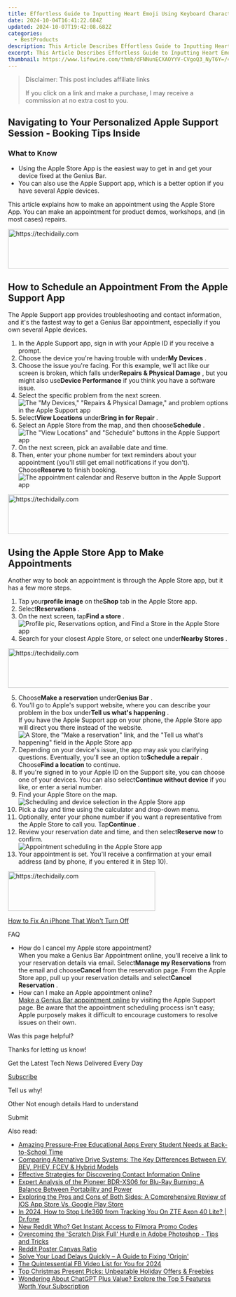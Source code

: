 ```yaml
---
title: Effortless Guide to Inputting Heart Emoji Using Keyboard Characters
date: 2024-10-04T16:41:22.684Z
updated: 2024-10-07T19:42:08.682Z
categories:
  - BestProducts
description: This Article Describes Effortless Guide to Inputting Heart Emoji Using Keyboard Characters
excerpt: This Article Describes Effortless Guide to Inputting Heart Emoji Using Keyboard Characters
thumbnail: https://www.lifewire.com/thmb/dFNNunECXAOYYV-CVgoQ3_NyT6Y=/400x300/filters:no_upscale():max_bytes(150000):strip_icc():format(webp)/001_how-to-make-a-heart-on-a-keyboard-efb41e35dd4e483a9e2fe2fc0d7de073.jpg
---
```


>  Disclaimer: This post includes affiliate links
>
>  If you click on a link and make a purchase, I may receive a commission at no extra cost to you.
>

## Navigating to Your Personalized Apple Support Session - Booking Tips Inside
### What to Know

* Using the Apple Store App is the easiest way to get in and get your device fixed at the Genius Bar.
* You can also use the Apple Support app, which is a better option if you have several Apple devices.

 This article explains how to make an appointment using the Apple Store App. You can make an appointment for product demos, workshops, and (in most cases) repairs.

<!-- affiliate ads begin -->
<a href="https://appsumo.8odi.net/c/5597632/2094480/7443" target="_top" id="2094480">
  <img src="//a.impactradius-go.com/display-ad/7443-2094480" border="0" alt="https://techidaily.com" width="728" height="90"/>
</a>
<img height="0" width="0" src="https://appsumo.8odi.net/i/5597632/2094480/7443" style="position:absolute;visibility:hidden;" border="0" />
<!-- affiliate ads end -->

## How to Schedule an Appointment From the Apple Support App

 The Apple Support app provides troubleshooting and contact information, and it's the fastest way to get a Genius Bar appointment, especially if you own several Apple devices.

1. In the Apple Support app, sign in with your Apple ID if you receive a prompt.
2. Choose the device you're having trouble with under**My Devices** .
3. Choose the issue you're facing. For this example, we'll act like our screen is broken, which falls under**Repairs & Physical Damage** , but you might also use**Device Performance** if you think you have a software issue.
4. Select the specific problem from the next screen.  
![The "My Devices," "Repairs & Physical Damage," and problem options in the Apple Support app](https://www.lifewire.com/thmb/UlwcbBbGGUKP7TBki_iBvOT4Dgo=/1500x0/filters:no_upscale():max_bytes(150000):strip_icc():format(webp)/Apple-Support-App-Appointment-01-26333c8d674d49e19071966928058213.jpg)
5. Select**View Locations** under**Bring in for Repair** .
6. Select an Apple Store from the map, and then choose**Schedule** .  
![The "View Locations" and "Schedule" buttons in the Apple Support app](https://www.lifewire.com/thmb/cB9ItxxAZXnwcwJmMXziGbxmnUs=/1500x0/filters:no_upscale():max_bytes(150000):strip_icc():format(webp)/Apple-Support-App-Appointment-02-2194ff8238d744b4a17213561151e3b2.jpg)
7. On the next screen, pick an available date and time.
8. Then, enter your phone number for text reminders about your appointment (you'll still get email notifications if you don't). Choose**Reserve** to finish booking.  
![The appointment calendar and Reserve button in the Apple Support app](https://www.lifewire.com/thmb/lDGmgwpBMuvG-sTPNN7bjiJtq60=/1500x0/filters:no_upscale():max_bytes(150000):strip_icc():format(webp)/Apple-Support-App-Appointment-03-d98a742dc0b547f990d2f5e7e8a30091.jpg)

<!-- affiliate ads begin -->
<a href="https://appsumo.8odi.net/c/5597632/2111994/7443" target="_top" id="2111994">
  <img src="//a.impactradius-go.com/display-ad/7443-2111994" border="0" alt="https://techidaily.com" width="728" height="90"/>
</a>
<img height="0" width="0" src="https://appsumo.8odi.net/i/5597632/2111994/7443" style="position:absolute;visibility:hidden;" border="0" />
<!-- affiliate ads end -->

## Using the Apple Store App to Make Appointments

 Another way to book an appointment is through the Apple Store app, but it has a few more steps.  

1. Tap your**profile image** on the**Shop** tab in the Apple Store app.
2. Select**Reservations** .
3. On the next screen, tap**Find a store** .  
![Profile pic, Reservations option, and Find a Store in the Apple Store app](https://www.lifewire.com/thmb/McTZyDh1dHEy4jPR7CZmGNKvI5k=/1500x0/filters:no_upscale():max_bytes(150000):strip_icc():format(webp)/Apple-Store-App-Appointment-01-9cacdcf93f3a41d3851b1a2cca991204.jpg)
4. Search for your closest Apple Store, or select one under**Nearby Stores** .

<!-- affiliate ads begin -->
<a href="https://appsumo.8odi.net/c/5597632/2111982/7443" target="_top" id="2111982">
  <img src="//a.impactradius-go.com/display-ad/7443-2111982" border="0" alt="https://techidaily.com" width="728" height="90"/>
</a>
<img height="0" width="0" src="https://appsumo.8odi.net/i/5597632/2111982/7443" style="position:absolute;visibility:hidden;" border="0" />
<!-- affiliate ads end -->

5. Choose**Make a reservation** under**Genius Bar** .
6. You'll go to Apple's support website, where you can describe your problem in the box under**Tell us what's happening** .  
 If you have the Apple Support app on your phone, the Apple Store app will direct you there instead of the website.  
![A Store, the "Make a reservation" link, and the "Tell us what's happening" field in the Apple Store app](https://www.lifewire.com/thmb/ircG1uYJS77_UHCiiZH0GISmswg=/1500x0/filters:no_upscale():max_bytes(150000):strip_icc():format(webp)/Apple-Store-App-Appointment-02-e508d0091eb04923ba10576b908d07ad.jpg)
7. Depending on your device's issue, the app may ask you clarifying questions. Eventually, you'll see an option to**Schedule a repair** . Choose**Find a location** to continue.
8. If you're signed in to your Apple ID on the Support site, you can choose one of your devices. You can also select**Continue without device** if you like, or enter a serial number.
9. Find your Apple Store on the map.  
![Scheduling and device selection in the Apple Store app](https://www.lifewire.com/thmb/19JBK9MoG4FtpkecPBA_RsEyeJ0=/1500x0/filters:no_upscale():max_bytes(150000):strip_icc():format(webp)/Apple-Store-App-Appointment-03-9d185dce717b4f6eab42ca4d444f64da.jpg)
10. Pick a day and time using the calculator and drop-down menu.
11. Optionally, enter your phone number if you want a representative from the Apple Store to call you. Tap**Continue** .
12. Review your reservation date and time, and then select**Reserve now** to confirm.  
![Appointment scheduling in the Apple Store app](https://www.lifewire.com/thmb/0DQo_2TNcmLggPBm0e9UGISsEXU=/1500x0/filters:no_upscale():max_bytes(150000):strip_icc():format(webp)/007_make-apple-store-appointment-with-app-1999600-efc9e969642f4e5886401ca69a1eba64.jpg)
13. Your appointment is set. You'll receive a confirmation at your email address (and by phone, if you entered it in Step 10).

<!-- affiliate ads begin -->
<a href="https://aligracehair.sjv.io/c/5597632/2135358/19272" target="_top" id="2135358">
  <img src="//a.impactradius-go.com/display-ad/19272-2135358" border="0" alt="https://techidaily.com" width="336" height="90"/>
</a>
<img height="0" width="0" src="https://aligracehair.sjv.io/i/5597632/2135358/19272" style="position:absolute;visibility:hidden;" border="0" />
<!-- affiliate ads end -->

[How to Fix An iPhone That Won't Turn Off](https://www.lifewire.com/fix-iphone-wont-turn-of-4134989)

 FAQ

* How do I cancel my Apple store appointment?  
 When you make a Genius Bar Appointment online, you’ll receive a link to your reservation details via email. Select**Manage my Reservations** from the email and choose**Cancel** from the reservation page. From the Apple Store app, pull up your reservation details and select**Cancel Reservation** .
* How can I make an Apple appointment online?  
[Make a Genius Bar appointment online](https://www.lifewire.com/how-to-make-an-apple-genius-bar-appointment-1999601) by visiting the Apple Support page. Be aware that the appointment scheduling process isn't easy; Apple purposely makes it difficult to encourage customers to resolve issues on their own.

Was this page helpful?

Thanks for letting us know!

 Get the Latest Tech News Delivered Every Day

[Subscribe](https://www.lifewire.com/#)

Tell us why!

 Other  Not enough details  Hard to understand

 Submit

<ins class="adsbygoogle"
     style="display:block"
     data-ad-format="autorelaxed"
     data-ad-client="ca-pub-7571918770474297"
     data-ad-slot="1223367746"></ins>

<ins class="adsbygoogle"
     style="display:block"
     data-ad-client="ca-pub-7571918770474297"
     data-ad-slot="8358498916"
     data-ad-format="auto"
     data-full-width-responsive="true"></ins>

<span class="atpl-alsoreadstyle">Also read:</span>
<div><ul>
<li><a href="https://technical-tips.techidaily.com/amazing-pressure-free-educational-apps-every-student-needs-at-back-to-school-time/"><u>Amazing Pressure-Free Educational Apps Every Student Needs at Back-to-School Time</u></a></li>
<li><a href="https://technical-tips.techidaily.com/comparing-alternative-drive-systems-the-key-differences-between-ev-bev-phev-fcev-and-hybrid-models/"><u>Comparing Alternative Drive Systems: The Key Differences Between EV, BEV, PHEV, FCEV & Hybrid Models</u></a></li>
<li><a href="https://technical-tips.techidaily.com/effective-strategies-for-discovering-contact-information-online/"><u>Effective Strategies for Discovering Contact Information Online</u></a></li>
<li><a href="https://buynow-help.techidaily.com/expert-analysis-of-the-pioneer-bdr-xs06-for-blu-ray-burning-a-balance-between-portability-and-power/"><u>Expert Analysis of the Pioneer BDR-XS06 for Blu-Ray Burning: A Balance Between Portability and Power</u></a></li>
<li><a href="https://technical-tips.techidaily.com/exploring-the-pros-and-cons-of-both-sides-a-comprehensive-review-of-ios-app-store-vs-google-play-store/"><u>Exploring the Pros and Cons of Both Sides: A Comprehensive Review of IOS App Store Vs. Google Play Store</u></a></li>
<li><a href="https://review-topics.techidaily.com/in-2024-how-to-stop-life360-from-tracking-you-on-zte-axon-40-lite-drfone-by-drfone-virtual-android/"><u>In 2024, How to Stop Life360 from Tracking You On ZTE Axon 40 Lite? | Dr.fone</u></a></li>
<li><a href="https://smart-video-editing.techidaily.com/new-reddit-who-get-instant-access-to-filmora-promo-codes/"><u>New Reddit Who? Get Instant Access to Filmora Promo Codes</u></a></li>
<li><a href="https://technical-tips.techidaily.com/overcoming-the-scratch-disk-full-hurdle-in-adobe-photoshop-tips-and-tricks/"><u>Overcoming the 'Scratch Disk Full' Hurdle in Adobe Photoshop - Tips and Tricks</u></a></li>
<li><a href="https://facebook-video-content.techidaily.com/reddit-poster-canvas-ratio/"><u>Reddit Poster Canvas Ratio</u></a></li>
<li><a href="https://win-answers.techidaily.com/solve-your-load-delays-quickly-a-guide-to-fixing-origin/"><u>Solve Your Load Delays Quickly – A Guide to Fixing 'Origin'</u></a></li>
<li><a href="https://facebook-clips.techidaily.com/the-quintessential-fb-video-list-for-you-for-2024/"><u>The Quintessential FB Video List for You for 2024</u></a></li>
<li><a href="https://solve-helper.techidaily.com/top-christmas-present-picks-unbeatable-holiday-offers-and-freebies/"><u>Top Christmas Present Picks: Unbeatable Holiday Offers & Freebies</u></a></li>
<li><a href="https://technical-tips.techidaily.com/wondering-about-chatgpt-plus-value-explore-the-top-5-features-worth-your-subscription/"><u>Wondering About ChatGPT Plus Value? Explore the Top 5 Features Worth Your Subscription</u></a></li>
</ul></div>

